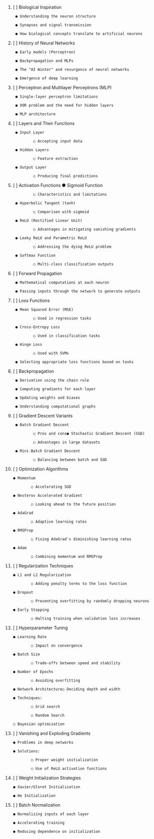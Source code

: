 1. [ ] Biological Inspiration
	
		● Understanding the neuron structure
		
		● Synapses and signal transmission
		
		● How biological concepts translate to artificial neurons

2. [ ] History of Neural Networks
		
		● Early models (Perceptron)
		
		● Backpropagation and MLPs
		
		● The "AI Winter" and resurgence of neural networks
		
		● Emergence of deep learning

3. [ ] Perceptron and Multilayer Perceptrons (MLP)
		
		● Single-layer perceptron limitations
		
		● XOR problem and the need for hidden layers
		
		● MLP architecture

4. [ ] Layers and Their Functions

		● Input Layer
		
				○ Accepting input data
		
		● Hidden Layers
		
				○ Feature extraction
		
		● Output Layer
		
				○ Producing final predictions
	
5. [ ] Activation Functions
		● Sigmoid Function
		
				○ Characteristics and limitations
		
		● Hyperbolic Tangent (tanh)
		
				○ Comparison with sigmoid
		
		● ReLU (Rectified Linear Unit)
		
				○ Advantages in mitigating vanishing gradients
		
		● Leaky ReLU and Parametric ReLU
		
				○ Addressing the dying ReLU problem
		
		● Softmax Function
		
				○ Multi-class classification outputs

6. [ ] Forward Propagation

		● Mathematical computations at each neuron
		
		● Passing inputs through the network to generate outputs

7. [ ] Loss Functions
		
		● Mean Squared Error (MSE)
		
				○ Used in regression tasks
		
		● Cross-Entropy Loss
		
				○ Used in classification tasks
		
		● Hinge Loss
		
				○ Used with SVMs

		● Selecting appropriate loss functions based on tasks

8. [ ]  Backpropagation

		● Derivation using the chain rule
		
		● Computing gradients for each layer
		
		● Updating weights and biases
		
		● Understanding computational graphs

9. [ ] Gradient Descent Variants

		● Batch Gradient Descent
		
				○ Pros and cons● Stochastic Gradient Descent (SGD)
				
				○ Advantages in large datasets
		
		● Mini-Batch Gradient Descent
		
				○ Balancing between batch and SGD

10. [ ] Optimization Algorithms

		● Momentum
				
				○ Accelerating SGD
				
		● Nesterov Accelerated Gradient
		
				○ Looking ahead to the future position
		
		● AdaGrad
		
				○ Adaptive learning rates
		
		● RMSProp
		
				○ Fixing AdaGrad's diminishing learning rates
		
		● Adam
		
				○ Combining momentum and RMSProp

11. [ ] Regularization Techniques
		
		● L1 and L2 Regularization
		
				○ Adding penalty terms to the loss function
		
		● Dropout
		
				○ Preventing overfitting by randomly dropping neurons
		
		● Early Stopping
		
				○ Halting training when validation loss increases

12. [ ] Hyperparameter Tuning
		
		● Learning Rate
		
				○ Impact on convergence
		
		● Batch Size
		
				○ Trade-offs between speed and stability
				
		● Number of Epochs
		
				○ Avoiding overfitting
		
		● Network Architecture○ Deciding depth and width
		
		● Techniques:
		
				○ Grid search
				
				○ Random Search
		
		○ Bayesian optimization

13. [ ] Vanishing and Exploding Gradients

		● Problems in deep networks
		
		● Solutions:
		
				○ Proper weight initialization
				
				○ Use of ReLU activation functions

14. [ ] Weight Initialization Strategies

		● Xavier/Glorot Initialization
		
		● He Initialization

15. [ ] Batch Normalization

		● Normalizing inputs of each layer
		
		● Accelerating training
		
		● Reducing dependence on initialization